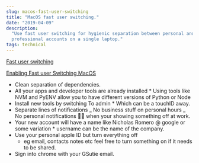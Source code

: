 ```yaml
---
slug: macos-fast-user-switching
title: "MacOS fast user switching."
date: "2019-04-09"
description:
  "Use fast user switching for hygienic separation between personal and
  professional accounts on a single laptop."
tags: technical
---
```


[Fast user switching](https://en.wikipedia.org/wiki/Fast_user_switching)

[Enabling Fast user Switching MacOS](https://www.howtogeek.com/339517/how-to-enable-fast-user-switching-in-macos/)

- Clean separation of dependencies.
- All your apps and developer tools are already installed \* Using tools like
  NVM and PyENV allow you to have different versions of Python or Node
- Install new tools by switching To admin \* Which can be a touchID away.
- Separate lines of notifications _ No business stuff on personal hours _ No
  personal notifications 🍑🍆 when your showing something off at work.
- Your new account will have a name like Nicholas Romero @ google or some
  variation \* username can be the name of the company.
- Use your personal apple ID but turn everything off
  - eg email, contacts notes etc feel free to turn something on if it needs to
    be shared.
- Sign into chrome with your GSutie email.
